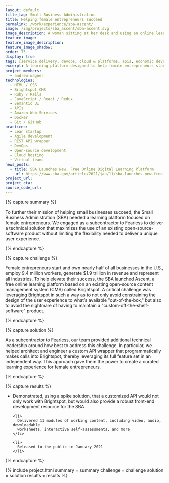 ```yaml
---
layout: default
title_tag: Small Business Administration
title: Helping female entrepreneurs succeed
permalink: /work/experience/sba-ascent/
image: /img/projects/sba_ascent/sba-ascent.svg
image_description: A woman sitting at her desk and using an online learning website.
feature_image:
feature_image_description:
feature_image_shadow:
order: 75
display: true
tags: [service delivery, devops, cloud & platforms, apis, economic development, andrew wagner]
excerpt: A learning platform designed to help female entrepreneurs start and grow their small businesses successfully.
project_members:
  - andrew-wagner
technologies:
  - HTML / CSS
  - Brightspot CMS
  - Ruby / Rails
  - JavaScript / React / Redux
  - Semantic UI
  - APIs
  - Amazon Web Services
  - Docker
  - Git / GitHub
practices:
  - Lean startup
  - Agile development
  - REST API wrapper
  - DevOps
  - Open-source development
  - Cloud hosting
  - Virtual teams
news_posts:
  - title: SBA Launches New, Free Online Digital Learning Platform
    url: https://www.sba.gov/article/2021/jan/11/sba-launches-new-free-online-digital-learning-platform
project_url:
project_cta:
source_code_url:
---
```


{% capture summary %}
  <p>
    To further their mission of helping small businesses succeed, the Small
    Business Administration (SBA) needed a learning platform focused on
    female entrepreneurs. We engaged as a subcontractor to Fearless to
    deliver a technical solution that maximizes the use of an existing
    open-source-software product without limiting the flexibility needed
    to deliver a unique user experience.
  </p>
{% endcapture %}

{% capture challenge %}
  <p>
    Female entrepreneurs start and own nearly half of all businesses in the U.S.,
    employ 9.4 million workers, generate $1.9 trillion in revenue and represent
    all industries. To help elevate their success, the SBA launched Ascent, a free
    online learning platform based on an existing open-source content management system
    (CMS) called Brightspot. A critical challenge was leveraging Brightspot in such a way as
    to not only avoid constraining the design of the user experience to what’s available
    "out-of-the-box," but also to avoid the nightmare of having to maintain a
    "custom-off-the-shelf-software" product.
  </p>
{% endcapture %}

{% capture solution %}
  <p>
    As a subcontractor to <a href="https://fearless.tech/">Fearless</a>, our team provided
    additional technical leadership around how best to address this challenge.
    In particular, we helped architect and engineer a custom API wrapper that
    programmatically makes calls into Brightspot, thereby leveraging its full feature set in
    an independent way. This approach gave them the power to create a curated learning
    experience for female entrepreneurs.
  </p>
{% endcapture %}

{% capture results %}
  <ul>
    <li>
      Demonstrated, using a spike solution, that a customized API would not only work
      with Brightspot, but would also provide a robust front-end development
      resource for the SBA
    </li>

    <li>
      Delivered 11 modules of working content, including video, audio, downloadable
      worksheets, interactive self-assessments, and more
    </li>

    <li>
      Released to the public in January 2021
    </li>
  </ul>
{% endcapture %}

{% include project.html
  summary = summary
  challenge = challenge
  solution = solution
  results = results
%}
